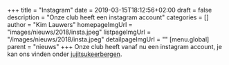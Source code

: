 +++
title = "Instagram"
date = 2019-03-15T18:12:56+02:00
draft = false
description = "Onze club heeft een instagram account"
categories = []
author = "Kim Lauwers"
homepageImgUrl = "images/nieuws/2018/insta.jpeg"
listpageImgUrl = "/images/nieuws/2018/insta.jpeg"
detailpageImgUrl = ""
[menu.global]
    parent = "nieuws"
+++
Onze club heeft vanaf nu een instagram account, je kan ons vinden onder [jujitsukeerbergen](http://instagram.com/jujitsukeerbergen).